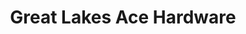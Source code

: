 ---
title: "Great Lakes Ace Hardware"
url: /trenton/great-lakes-ace-hardware/
shop: doityourself
---